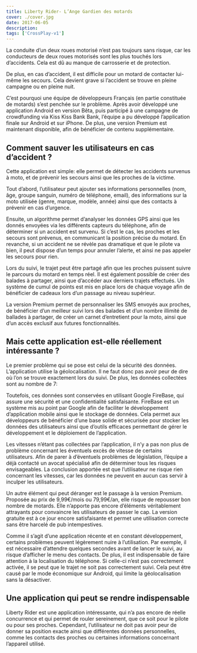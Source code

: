 ```yaml
---
title: Liberty Rider- L’Ange Gardien des motards
cover: ./cover.jpg
date: 2017-06-05
description: 
tags: ['CrossPlay-v1']
---
```

La conduite d’un deux roues motorisé n’est pas toujours sans risque, car les conducteurs de deux roues motorisés sont les plus touchés lors d’accidents. Cela est dû au manque de carrosserie et de protection.

De plus, en cas d’accident, il est difficile pour un motard de contacter lui-même les secours. Cela devient grave si l’accident se trouve en pleine campagne ou en pleine nuit.

C’est pourquoi une équipe de développeurs Français (en partie constituée de motards) s’est penchée sur le problème. Après avoir développé une application Android en version Bêta, puis participé à une campagne de crowdfunding via Kiss Kiss Bank Bank, l’équipe a pu développé l’application finale sur Android et sur iPhone. De plus, une version Premium est maintenant disponible, afin de bénéficier de contenu supplémentaire.

## Comment sauver les utilisateurs en cas d’accident ?
Cette application est simple: elle permet de détecter les accidents survenus à moto, et de prévenir les secours ainsi que les proches de la victime.

Tout d’abord, l’utilisateur peut ajouter ses informations personnelles (nom, âge, groupe sanguin, numéro de téléphone, email), des informations sur la moto utilisée (genre, marque, modèle, année) ainsi que des contacts à prévenir en cas d’urgence.

Ensuite, un algorithme permet d’analyser les données GPS ainsi que les donnés envoyées via les différents capteurs du téléphone, afin de déterminer si un accident est survenu. Si c’est le cas, les proches et les secours sont prévenus, en communicant la position précise du motard. En revanche, si un accident ne se révèle pas dramatique et que le pilote va bien, il peut dispose d’un temps pour annuler l’alerte, et ainsi ne pas appeler les secours pour rien.

Lors du suivi, le trajet peut être partagé afin que les proches puissent suivre le parcours du motard en temps réel. Il est également possible de créer des balades à partager, ainsi que d’accéder aux derniers trajets effectués. Un système de cumul de points est mis en place lors de chaque voyage afin de bénéficier de cadeaux lors d’un passage au niveau supérieur.

La version Premium permet de personnaliser les SMS envoyés aux proches, de bénéficier d’un meilleur suivi lors des balades et d’un nombre illimité de ballades à partager, de créer un carnet d’entretient pour la moto, ainsi que d’un accès exclusif aux futures fonctionnalités.

## Mais cette application est-elle réellement intéressante ? 
Le premier problème qui se pose est celui de la sécurité des données. L’application utilise la géolocalisation. Il ne faut donc pas avoir peur de dire où l’on se trouve exactement lors du suivi. De plus, les données collectées sont au nombre de 7:

Toutefois, ces données sont conservées en utilisant Google FireBase, qui assure une sécurité et une confidentialité satisfaisante. FireBase est un système mis au point par Google afin de faciliter le développement d’application mobile ainsi que le stockage de données. Cela permet aux développeurs de bénéficier d’une base solide et sécurisée pour stocker les données des utilisateurs ainsi que d’outils efficaces permettant de gérer le développement et le déploiement de l’application.

Les vitesses n’étant pas collectées par l’application, il n’y a pas non plus de problème concernant les éventuels excès de vitesse de certains utilisateurs. Afin de parer à d’éventuels problèmes de législation, l’équipe a déjà contacté un avocat spécialisé afin de déterminer tous les risques envisageables. La conclusion apportée est que l’utilisateur ne risque rien concernant les vitesses, car les données ne peuvent en aucun cas servir à inculper les utilisateurs.

Un autre élément qui peut déranger est le passage à la version Premium. Proposée au prix de 9,99€/mois ou 79,99€/an, elle risque de repousser bon nombre de motards. Elle n’apporte pas encore d’éléments véritablement attrayants pour convaincre les utilisateurs de passer le cap. La version gratuite est à ce jour encore satisfaisante et permet une utilisation correcte sans être harcelé de pub intempestives.

Comme il s’agit d’une application récente et en constant développement, certains problèmes peuvent légèrement nuire à l’utilisation. Par exemple, il est nécessaire d’attendre quelques secondes avant de lancer le suivi, au risque d’afficher le menu des contacts. De plus, il est indispensable de faire attention à la localisation du téléphone. Si celle-ci n’est pas correctement activée, il se peut que le trajet ne soit pas correctement suivi. Cela peut être causé par le mode économique sur Android, qui limite la géolocalisation sans la désactiver.

## Une application qui peut se rendre indispensable
Liberty Rider est une application intéressante, qui n’a pas encore de réelle concurrence et qui permet de rouler sereinement, que ce soit pour le pilote ou pour ses proches. Cependant, l’utilisateur ne doit pas avoir peur de donner sa position exacte ainsi que différentes données personnelles, comme les contacts des proches ou certaines informations concernant l’appareil utilisé. 

